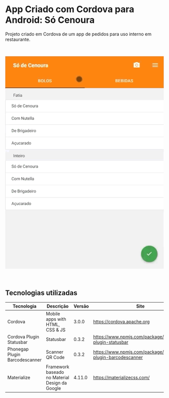 # App Criado com Cordova para Android: Só Cenoura

Projeto criado em Cordova de um app de pedidos para uso interno em restaurante.

<br>

![Preview do app](Demo.gif)

<br>

## Tecnologias utilizadas
Tecnologia | Descrição | Versão | Site
------------ | ------------- | ------------ | ------------
Cordova | Mobile apps with HTML, CSS & JS | 3.0.0 | https://cordova.apache.org
Cordova Plugin Statusbar  | Statusbar | 0.3.2 | https://www.npmjs.com/package/cordova-plugin-statusbar
Phonegap Plugin Barcodescanner  | Scanner QR Code | 0.3.2 | https://www.npmjs.com/package/phonegap-plugin-barcodescanner
Materialize | Framework baseado no Material Design da Google | 4.11.0 | https://materializecss.com/

<br>

<!--
## Project setup
```
yarn install
```
<!--
### Compiles and hot-reloads for development
```
yarn serve
```
<!--
### Compiles and minifies for production
```
yarn build
```
<!--
### Customize configuration
See [Configuration Reference](https://cli.vuejs.org/config/).

<br>

## Demo

https://covid-tracker-vuejs.netlify.app
